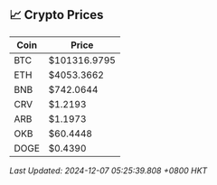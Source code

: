 ## 📈 Crypto Prices

| Coin | Price |
| ---- | ----- |
| BTC | $101316.9795 |
| ETH | $4053.3662 |
| BNB | $742.0644 |
| CRV | $1.2193 |
| ARB | $1.1973 |
| OKB | $60.4448 |
| DOGE | $0.4390 |

_Last Updated: 2024-12-07 05:25:39.808 +0800 HKT_